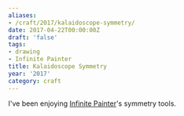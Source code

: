 ```yaml
---
aliases:
- /craft/2017/kalaidoscope-symmetry/
date: 2017-04-22T00:00:00Z
draft: 'false'
tags:
- drawing
- Infinite Painter
title: Kalaidoscope Symmetry
year: '2017'
category: craft
---
```

I've been enjoying [Infinite Painter][]'s symmetry tools.

[Infinite Painter]: http://www.seanbrakefield.com/painter.html
